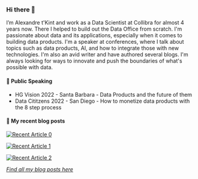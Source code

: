 ### Hi there 👋
I’m Alexandre t'Kint and work as a Data Scientist at Collibra for almost 4 years now. There I helped to build out the Data Office from scratch. I'm passionate about data and its applications, especially when it comes to building data products. I'm a speaker at conferences, where I talk about topics such as data products, AI, and how to integrate those with new technologies. I'm also an avid writer and have authored several blogs. I'm always looking for ways to innovate and push the boundaries of what's possible with data. 

#### 🎤 Public Speaking
* HG Vision 2022 - Santa Barbara - Data Products and the future of them 
* Data Cititzens 2022 - San Diego - How to monetize data products with the 8 step process 

#### 📜 My recent blog posts
<!-- BLOG-POST-LIST:START -->
<a target="_blank" href="https://github-readme-medium-recent-article.vercel.app/medium/@alexandre.tkint/0"><img src="https://github-readme-medium-recent-article.vercel.app/medium/@alexandre.tkint/0" alt="Recent Article 0"> 

<a target="_blank" href="https://github-readme-medium-recent-article.vercel.app/medium/@alexandre.tkint/1"><img src="https://github-readme-medium-recent-article.vercel.app/medium/@alexandre.tkint/1" alt="Recent Article 1"> 

<a target="_blank" href="https://github-readme-medium-recent-article.vercel.app/medium/@alexandre.tkint/2"><img src="https://github-readme-medium-recent-article.vercel.app/medium/@alexandre.tkint/2" alt="Recent Article 2"> 
<!-- BLOG-POST-LIST:END -->
*Find all my blog posts [here](https://medium.com/@alexandre.tkint)*
<!--
